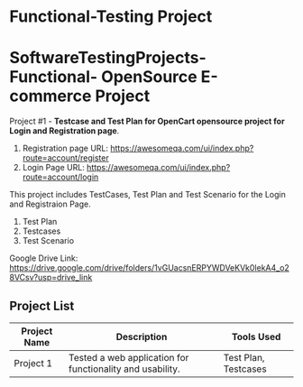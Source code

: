 # Functional-Testing Project
# SoftwareTestingProjects-Functional- OpenSource E-commerce Project


Project #1 -  **Testcase and Test Plan for OpenCart opensource project for Login and Registration page**.

1. Registration page URL: https://awesomeqa.com/ui/index.php?route=account/register
2. Login Page URL: https://awesomeqa.com/ui/index.php?route=account/login


This project includes TestCases, Test Plan and Test Scenario for the Login and Registraion Page.
1. Test Plan
2. Testcases
3. Test Scenario 
   


Google Drive Link: https://drive.google.com/drive/folders/1vGUacsnERPYWDVeKVk0lekA4_o28VCsv?usp=drive_link



## Project List

| Project Name | Description | Tools Used |
|--------------|-------------|------------|
| Project 1    | Tested a web application for functionality and usability. | Test Plan, Testcases |
